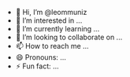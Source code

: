 - 👋 Hi, I’m @leommuniz
- 👀 I’m interested in ...
- 🌱 I’m currently learning ...
- 💞️ I’m looking to collaborate on ...
- 📫 How to reach me ...
- 😄 Pronouns: ...
- ⚡ Fun fact: ...

<!---
leommuniz/leommuniz is a ✨ special ✨ repository because its `README.md` (this file) appears on your GitHub profile.
You can click the Preview link to take a look at your changes.
--->
